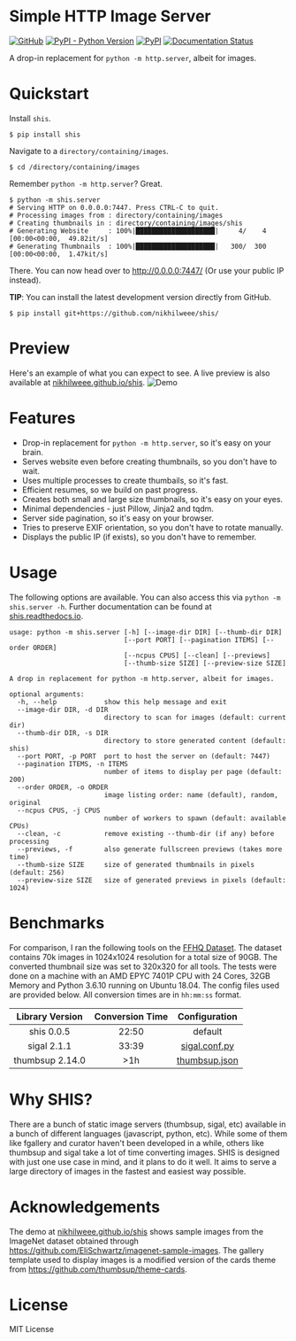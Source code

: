 # Simple HTTP Image Server
[![GitHub](https://img.shields.io/github/license/nikhilweee/shis)](https://github.com/nikhilweee/shis/blob/main/LICENSE.md)
[![PyPI - Python Version](https://img.shields.io/pypi/pyversions/shis)](https://pypi.org/project/shis/)
[![PyPI](https://img.shields.io/pypi/v/shis)](https://pypi.org/project/shis/)
[![Documentation Status](https://readthedocs.org/projects/shis/badge/?version=stable)](https://shis.readthedocs.io)

A drop-in replacement for `python -m http.server`, albeit for images.


# Quickstart
Install `shis`.
```
$ pip install shis
```
Navigate to a `directory/containing/images`.
```
$ cd /directory/containing/images
```
Remember `python -m http.server`? Great.
```
$ python -m shis.server
# Serving HTTP on 0.0.0.0:7447. Press CTRL-C to quit.
# Processing images from : directory/containing/images
# Creating thumbnails in : directory/containing/images/shis
# Generating Website     : 100%|████████████████████|     4/    4 [00:00<00:00,  49.82it/s]
# Generating Thumbnails  : 100%|████████████████████|   300/  300 [00:00<00:00,  1.47kit/s]
```
There. You can now head over to http://0.0.0.0:7447/ (Or use your public IP instead).

**TIP**: You can install the latest development version directly from GitHub.
```
$ pip install git+https://github.com/nikhilweee/shis/
```


# Preview
<!--
    # shutil.copy(in_file, full_file) instead of os.symlink(full_dest, full_file)
    python -m shis.server -d imagenet-sample-images -s demo -n 100 -f -c
    find demo -type f -name "*.html" -exec sed -i "s/\"\//\"\/shis\//g" {} \;
    git subtree push --prefix demo/ origin gh-pages
-->
Here's an example of what you can expect to see. A live preview is also available at
[nikhilweee.github.io/shis](https://nikhilweee.github.io/shis).
![Demo](https://raw.githubusercontent.com/nikhilweee/shis/main/static/demo.png)


# Features
* Drop-in replacement for `python -m http.server`, so it's easy on your brain.
* Serves website even before creating thumbnails, so you don't have to wait.
* Uses multiple processes to create thumbails, so it's fast.
* Efficient resumes, so we build on past progress.
* Creates both small and large size thumbnails, so it's easy on your eyes.
* Minimal dependencies - just Pillow, Jinja2 and tqdm.
* Server side pagination, so it's easy on your browser.
* Tries to preserve EXIF orientation, so you don't have to rotate manually.
* Displays the public IP (if exists), so you don't have to remember.


# Usage
The following options are available. You can also access this via `python -m shis.server -h`. Further documentation can be found at [shis.readthedocs.io](https://shis.readthedocs.io).
```
usage: python -m shis.server [-h] [--image-dir DIR] [--thumb-dir DIR]
                             [--port PORT] [--pagination ITEMS] [--order ORDER]
                             [--ncpus CPUS] [--clean] [--previews]
                             [--thumb-size SIZE] [--preview-size SIZE]

A drop in replacement for python -m http.server, albeit for images.

optional arguments:
  -h, --help            show this help message and exit
  --image-dir DIR, -d DIR
                        directory to scan for images (default: current dir)
  --thumb-dir DIR, -s DIR
                        directory to store generated content (default: shis)
  --port PORT, -p PORT  port to host the server on (default: 7447)
  --pagination ITEMS, -n ITEMS
                        number of items to display per page (default: 200)
  --order ORDER, -o ORDER
                        image listing order: name (default), random, original
  --ncpus CPUS, -j CPUS
                        number of workers to spawn (default: available CPUs)
  --clean, -c           remove existing --thumb-dir (if any) before processing
  --previews, -f        also generate fullscreen previews (takes more time)
  --thumb-size SIZE     size of generated thumbnails in pixels (default: 256)
  --preview-size SIZE   size of generated previews in pixels (default: 1024)
```


# Benchmarks
For comparison, I ran the following tools on the [FFHQ Dataset](https://github.com/NVlabs/ffhq-dataset). The dataset contains 70k images in 1024x1024 resolution for a total size of 90GB. The converted thumbnail size was set to 320x320 for all tools. The tests were done on a machine with an AMD EPYC 7401P CPU with 24 Cores, 32GB Memory and Python 3.6.10 running on Ubuntu 18.04. The config files used are provided below. All conversion times are in `hh:mm:ss` format.

| Library Version | Conversion Time |             Configuration             |
|:---------------:|:---------------:|:-------------------------------------:|
|    shis 0.0.5   |      22:50      |                default                |
|   sigal 2.1.1   |      33:39      | [sigal.conf.py](static/sigal.conf.py) |
| thumbsup 2.14.0 |       >1h       | [thumbsup.json](static/thumbsup.json) |


# Why SHIS?
There are a bunch of static image servers (thumbsup, sigal, etc) available in a bunch of different languages (javascript, python, etc). While some of them like fgallery and curator haven't been developed in a while, others like thumbsup and sigal take a lot of time converting images. SHIS is designed with just one use case in mind, and it plans to do it well. It aims to serve a large directory of images in the fastest and easiest way possible.


# Acknowledgements
The demo at [nikhilweee.github.io/shis](https://nikhilweee.github.io/shis) shows sample images from the ImageNet dataset obtained through https://github.com/EliSchwartz/imagenet-sample-images. The gallery template used to display images is a modified version of the cards theme from https://github.com/thumbsup/theme-cards.


# License
MIT License